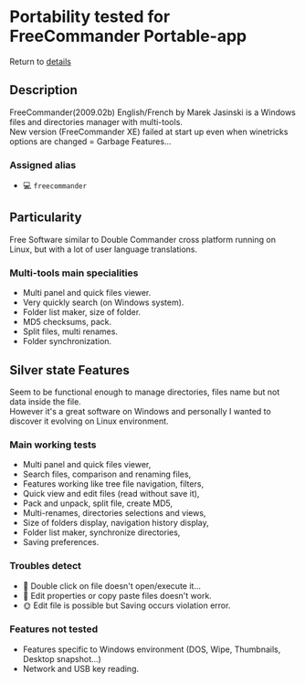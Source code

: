 Portability tested for FreeCommander Portable-app
==================================================

Return to [details](https://github.com/marchandd/term_ssh_wine_freecommander/blob/master/docs/summary.md "Summary") 

Description
-----------

FreeCommander(2009.02b) English/French by Marek Jasinski is a Windows files and 
directories manager with multi-tools.  
New version (FreeCommander XE) failed at start up even when winetricks options 
are changed = Garbage Features...

### Assigned alias ###
- :computer: `freecommander`

Particularity
-------------

Free Software similar to Double Commander cross platform running on Linux, but 
with a 
lot of user language translations.

### Multi-tools main specialities ###
- Multi panel and quick files viewer.
- Very quickly search (on Windows system).
- Folder list maker, size of folder.
- MD5 checksums, pack.
- Split files, multi renames.
- Folder synchronization.

Silver state Features
---------------------

Seem to be functional enough to manage directories, files name but not 
data inside the file.  
However it's a great software on Windows and personally I 
wanted to discover it evolving on Linux environment.

### Main working tests ###
- Multi panel and quick files viewer,
- Search files, comparison and renaming files,
- Features working like tree file navigation, filters,
- Quick view and edit files (read without save it), 
- Pack and unpack, split file, create MD5, 
- Multi-renames, directories selections and views,
- Size of folders display, navigation history display,
- Folder list maker, synchronize directories,
- Saving preferences.

### Troubles detect ###
- :full_moon_with_face: Double click on file doesn't open/execute it...
- :full_moon_with_face: Edit properties or copy paste files doesn't work.
- :sun_with_face: Edit file is possible but Saving occurs violation error.

### Features not tested ###
- Features specific to Windows environment (DOS, Wipe, Thumbnails, 
Desktop snapshot...)
- Network and USB key reading.
